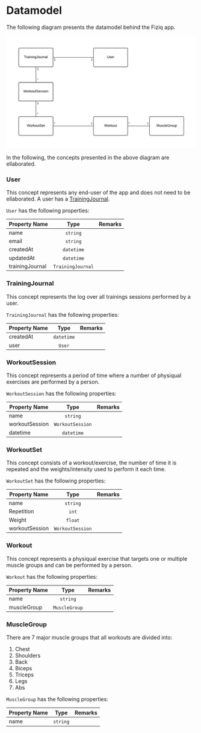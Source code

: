 # Datamodel
The following diagram presents the datamodel behind the Fiziq app.

![Fiziq Datamodel](fiziq_datamodel.png)

In the following, the concepts presented in the above diagram are ellaborated.

### User
This concept represents any end-user of the app and does not need to be
ellaborated. A user has a [TrainingJournal](#TrainingJournal).

`User` has the following properties:

| Property Name        | Type              | Remarks                         |
|----------------------|:-----------------:|---------------------------------|
| name                 | `string`          |                                 |
| email                | `string`          |                                 |
| createdAt            | `datetime`        |                                 |
| updatedAt            | `datetime`        |                                 |
| trainingJournal      | `TrainingJournal` |                                 |


### TrainingJournal
This concept represents the log over all trainings sessions performed by a user.

`TrainingJournal` has the following properties:

| Property Name        | Type          | Remarks                             |
|----------------------|:-------------:|-------------------------------------|
| createdAt            | `datetime`    |                                     |
| user                 | `User`        |                                     |


### WorkoutSession
This concept represents a period of time where a number of physiqual exercises
are performed by a person.

`WorkoutSession` has the following properties:

| Property Name        | Type             | Remarks                          |
|----------------------|:----------------:|----------------------------------|
| name                 | `string`         |                                  |
| workoutSession       | `WorkoutSession` |                                  |
| datetime             | `datetime`       |                                  |

### WorkoutSet
This concept consists of a workout/exercise, the number of time it is repeated
and the weights/intensity used to perform it each time.

`WorkoutSet` has the following properties:

| Property Name        | Type             | Remarks                          |
|----------------------|:----------------:|----------------------------------|
| name                 | `string`         |                                  |
| Repetition           | `int`            |                                  |
| Weight               | `float`          |                                  |
| workoutSession       | `WorkoutSession` |                                  |

### Workout
This concept represents a physiqual exercise that targets one or multiple
muscle groups and can be performed by a person.

`Workout` has the following properties:

| Property Name        | Type          | Remarks                             |
|----------------------|:-------------:|-------------------------------------|
| name                 | `string`      |                                     |
| muscleGroup          | `MuscleGroup` |                                     |

### MuscleGroup
There are 7 major muscle groups that all workouts are divided into:

1. Chest
2. Shoulders
3. Back
4. Biceps
5. Triceps
6. Legs
7. Abs

`MuscleGroup` has the following properties:

| Property Name        | Type          | Remarks                             |
|----------------------|:-------------:|-------------------------------------|
| name                 | `string`      |                                     |
